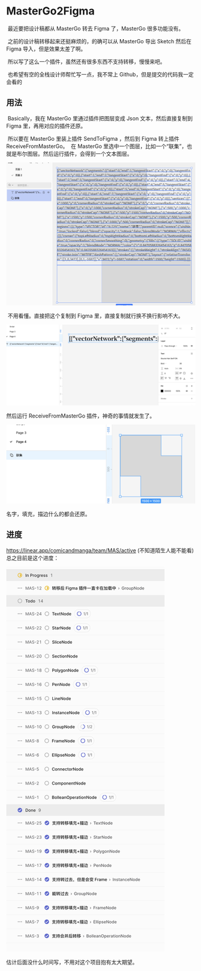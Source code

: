 # MasterGo2Figma

​	最近要把设计稿都从 MasterGo 转去 Figma 了，MasterGo 很多功能没有。

​	之前的设计稿转移起来还挺麻烦的，的确可以从 MasterGo 导出 Sketch 然后在 Figma 导入，但是效果太差了啊。

​	所以写了这么一个插件，虽然还有很多东西不支持转移，慢慢来吧。

​	也希望有空的全栈设计师帮忙写一点，我不常上 Github，但是提交的代码我一定会看的

## 用法

​	Basically，我在 MasterGo 里通过插件把图层变成 Json 文本，然后直接复制到 Figma 里，再用对应的插件还原。

​	所以要在 MasterGo 里装上插件 SendToFigma ，然后到 Figma 转上插件 ReceiveFromMasterGo。
​	在 MasterGo 里选中一个图层，比如一个“联集”，也就是布尔图层。然后运行插件，会得到一个文本图层。

![image-20240422234655227](README/image-20240422234655227.png)

​	不用看懂。直接把这个复制到 Figma 里，直接复制就行换不换行影响不大。

![image-20240422234756970](README/image-20240422234756970.png)

然后运行 ReceiveFromMasterGo 插件，神奇的事情就发生了。

![image-20240422234821868](README/image-20240422234821868.png)

名字，填充，描边什么的都会还原。

## 进度

https://linear.app/comicandmanga/team/MAS/active  (不知道陌生人能不能看)
总之目前是这个进度：

![image-20240422234949289](README/image-20240422234949289.png)



估计后面没什么时间写，不用对这个项目抱有太大期望。


